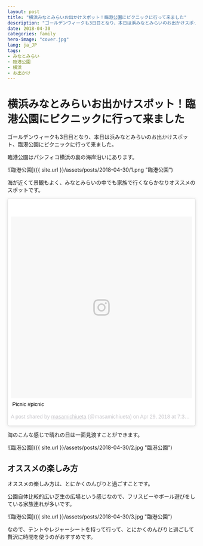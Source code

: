 ```yaml
---
layout: post
title: "横浜みなとみらいお出かけスポット！臨港公園にピクニックに行って来ました"
description: "ゴールデンウィークも3日目となり、本日は浜みなとみらいのお出かけスポット、臨港公園にピクニックに行って来ました。臨港公園はパシフィコ横浜の裏の海岸沿いにあります。海が近くて景観もよく、みなとみらいの中でも家族で行くならかなりオススメのスポットです。"
date: 2018-04-30
categories: family
hero-image: "cover.jpg"
lang: ja_JP
tags:
- みなとみらい
- 臨港公園
- 横浜
- お出かけ
---
```


# 横浜みなとみらいお出かけスポット！臨港公園にピクニックに行って来ました

ゴールデンウィークも3日目となり、本日は浜みなとみらいのお出かけスポット、臨港公園にピクニックに行って来ました。

臨港公園はパシフィコ横浜の裏の海岸沿いにあります。

![臨港公園]({{ site.url }}/assets/posts/2018-04-30/1.png "臨港公園")

海が近くて景観もよく、みなとみらいの中でも家族で行くならかなりオススメのスポットです。

<blockquote class="instagram-media" data-instgrm-captioned data-instgrm-permalink="https://www.instagram.com/p/BiLZa6THRSH/" data-instgrm-version="8" style=" background:#FFF; border:0; border-radius:3px; box-shadow:0 0 1px 0 rgba(0,0,0,0.5),0 1px 10px 0 rgba(0,0,0,0.15); margin: 1px; max-width:658px; padding:0; width:99.375%; width:-webkit-calc(100% - 2px); width:calc(100% - 2px);"><div style="padding:8px;"> <div style=" background:#F8F8F8; line-height:0; margin-top:40px; padding:50.0% 0; text-align:center; width:100%;"> <div style=" background:url(data:image/png;base64,iVBORw0KGgoAAAANSUhEUgAAACwAAAAsCAMAAAApWqozAAAABGdBTUEAALGPC/xhBQAAAAFzUkdCAK7OHOkAAAAMUExURczMzPf399fX1+bm5mzY9AMAAADiSURBVDjLvZXbEsMgCES5/P8/t9FuRVCRmU73JWlzosgSIIZURCjo/ad+EQJJB4Hv8BFt+IDpQoCx1wjOSBFhh2XssxEIYn3ulI/6MNReE07UIWJEv8UEOWDS88LY97kqyTliJKKtuYBbruAyVh5wOHiXmpi5we58Ek028czwyuQdLKPG1Bkb4NnM+VeAnfHqn1k4+GPT6uGQcvu2h2OVuIf/gWUFyy8OWEpdyZSa3aVCqpVoVvzZZ2VTnn2wU8qzVjDDetO90GSy9mVLqtgYSy231MxrY6I2gGqjrTY0L8fxCxfCBbhWrsYYAAAAAElFTkSuQmCC); display:block; height:44px; margin:0 auto -44px; position:relative; top:-22px; width:44px;"></div></div> <p style=" margin:8px 0 0 0; padding:0 4px;"> <a href="https://www.instagram.com/p/BiLZa6THRSH/" style=" color:#000; font-family:Arial,sans-serif; font-size:14px; font-style:normal; font-weight:normal; line-height:17px; text-decoration:none; word-wrap:break-word;" target="_blank">Picnic #picnic</a></p> <p style=" color:#c9c8cd; font-family:Arial,sans-serif; font-size:14px; line-height:17px; margin-bottom:0; margin-top:8px; overflow:hidden; padding:8px 0 7px; text-align:center; text-overflow:ellipsis; white-space:nowrap;">A post shared by <a href="https://www.instagram.com/masamichiueta/" style=" color:#c9c8cd; font-family:Arial,sans-serif; font-size:14px; font-style:normal; font-weight:normal; line-height:17px;" target="_blank"> masamichiueta</a> (@masamichiueta) on <time style=" font-family:Arial,sans-serif; font-size:14px; line-height:17px;" datetime="2018-04-30T02:37:25+00:00">Apr 29, 2018 at 7:37pm PDT</time></p></div></blockquote> <script async defer src="//www.instagram.com/embed.js"></script>

海のこんな感じで晴れの日は一面見渡すことができます。

![臨港公園]({{ site.url }}/assets/posts/2018-04-30/2.jpg "臨港公園")


## オススメの楽しみ方

オススメの楽しみ方は、とにかくのんびりと過ごすことです。

公園自体比較的広い芝生の広場という感じなので、フリスビーやボール遊びをしている家族連れが多いです。

![臨港公園]({{ site.url }}/assets/posts/2018-04-30/3.jpg "臨港公園")

なので、テントやレジャーシートを持って行って、とにかくのんびりと過ごして贅沢に時間を使うのがおすすめです。